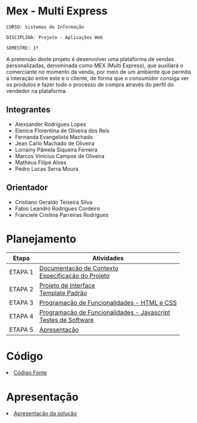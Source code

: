 
# Mex - Multi Express

`CURSO: Sistemas de Informação`

`DISCIPLINA: Projeto - Aplicações Web`

`SEMESTRE: 1º`

A pretensão deste projeto é desenvolver uma plataforma de vendas personalizadas, denominada como MEX (Multi Express), que auxiliará o comerciante no momento da venda, por meio de um ambiente que permita a interação entre este e o cliente, de forma que o consumidor consiga ver os produtos e fazer todo o processo de compra através do perfil do vendedor na plataforma. 

## Integrantes

* Alexsander Rodrigues Lopes
* Elenice Florentina de Oliveira dos Reis
* Fernanda Evangelista Machado
* Jean Carlo Machado de Oliveira
* Lorrainy Pâmela Siqueira Ferreira
* Marcos Vinícius Campos de Oliveira
* Matheus Filipe Alves
* Pedro Lucas Serra Moura


## Orientador

* Cristiano Geraldo Teixeira Silva
* Fabio Leandro Rodrigues Cordeiro
* Franciele Cristina Parreiras Rodrigues


# Planejamento

| Etapa         | Atividades |
|  :----:   | ----------- |
| ETAPA 1         |[Documentação de Contexto](documentos/docs/context.md) <br> [Especificação do Projeto](docs/especification.md) |
| ETAPA 2         |[Projeto de Interface](docs/interface.md) <br> [Template Padrão](docs/template.md) |
| ETAPA 3         |[Programação de Funcionalidades - HTML e CSS](docs/development.md) |
| ETAPA 4        |[Programação de Funcionalidades - Javascript](docs/development.md) <br> [Testes de Software ](docs/tests.md) |
| ETAPA 5         | [Apresentação](presentation/README.md) |

# Código

<li><a href="src/README.md"> Código Fonte</a></li>

# Apresentação

<li><a href="presentation/README.md"> Apresentação da solução</a></li>

